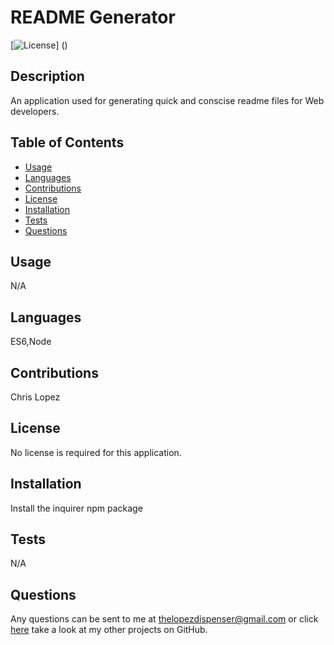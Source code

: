 # README Generator
  [![License]()]
  ()

  ## Description
  An application used for generating quick and conscise readme files for Web developers.

  ## Table of Contents
  * [Usage](#usage)
  * [Languages](#languages)
  * [Contributions](#contributions)
  * [License](#license)
  * [Installation](#installation)
  * [Tests](#tests)
  * [Questions](#questions)
  ## Usage
  N/A
  ## Languages
  ES6,Node
  ## Contributions
  Chris Lopez
  ## License
  No license is required for this application.
  ## Installation
  Install the inquirer npm package
  ## Tests
  N/A
  
  ## Questions
  Any questions can be sent to me at [thelopezdispenser@gmail.com](mailto"thelopezdispenser@gmail.com)
  or click [here](https://github.com/ChrisL-985/) take a look at my other projects on GitHub.
